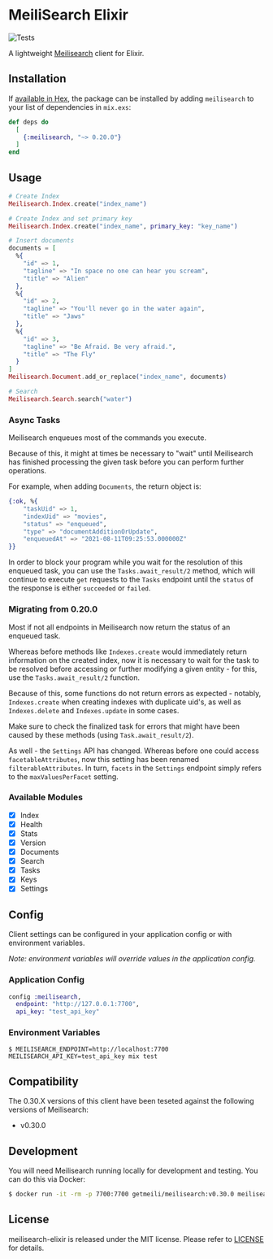 # MeiliSearch Elixir

![Tests](https://github.com/robottokauf3/meilisearch-elixir/workflows/Tests/badge.svg)

A lightweight [Meilisearch](https://docs.meilisearch.com/) client for Elixir.

## Installation

If [available in Hex](https://hex.pm/docs/publish), the package can be installed
by adding `meilisearch` to your list of dependencies in `mix.exs`:

```elixir
def deps do
  [
    {:meilisearch, "~> 0.20.0"}
  ]
end
```

## Usage

```elixir
# Create Index
Meilisearch.Index.create("index_name")

# Create Index and set primary key
Meilisearch.Index.create("index_name", primary_key: "key_name")

# Insert documents
documents = [
  %{
    "id" => 1,
    "tagline" => "In space no one can hear you scream",
    "title" => "Alien"
  },
  %{
    "id" => 2,
    "tagline" => "You'll never go in the water again",
    "title" => "Jaws"
  },
  %{
    "id" => 3,
    "tagline" => "Be Afraid. Be very afraid.",
    "title" => "The Fly"
  }
]
Meilisearch.Document.add_or_replace("index_name", documents)

# Search
Meilisearch.Search.search("water")
```

### Async Tasks

Meilisearch enqueues most of the commands you execute.

Because of this, it might at times be necessary to "wait" until Meilisearch
has finished processing the given task before you can perform further operations.

For example, when adding `Documents`, the return object is:

```elixir
{:ok, %{
    "taskUid" => 1,
    "indexUid" => "movies",
    "status" => "enqueued",
    "type" => "documentAdditionOrUpdate",
    "enqueuedAt" => "2021-08-11T09:25:53.000000Z"
}}
```

In order to block your program while you wait for the resolution of this enqueued
task, you can use the `Tasks.await_result/2` method, which will continue to execute
`get` requests to the `Tasks` endpoint until the `status` of the response is
either `succeeded` or `failed`.

### Migrating from 0.20.0

Most if not all endpoints in Meilisearch now return the status of an enqueued task.

Whereas before methods like `Indexes.create` would immediately return information on the
created index, now it is necessary to wait for the task to be resolved before accessing
or further modifying a given entity - for this, use the `Tasks.await_result/2` function.

Because of this, some functions do not return errors as expected - notably, `Indexes.create` when
creating indexes with duplicate uid's, as well as `Indexes.delete` and `Indexes.update` in some cases.

Make sure to check the finalized task for errors that might have been caused by these
methods (using `Task.await_result/2`).

As well - the `Settings` API has changed. Whereas before one could access `facetableAttributes`,
now this setting has been renamed `filterableAttributes`. In turn, `facets` in the `Settings`
endpoint simply refers to the `maxValuesPerFacet` setting.

### Available Modules

- [x] Index
- [x] Health
- [x] Stats
- [x] Version
- [x] Documents
- [x] Search
- [x] Tasks
- [x] Keys
- [x] Settings

## Config

Client settings can be configured in your application config or with environment variables.

_Note: environment variables will override values in the application config._

### Application Config

```elixir
config :meilisearch,
  endpoint: "http://127.0.0.1:7700",
  api_key: "test_api_key"
```

### Environment Variables

```shell
$ MEILISEARCH_ENDPOINT=http://localhost:7700 MEILISEARCH_API_KEY=test_api_key mix test
```

## Compatibility

The 0.30.X versions of this client have been teseted against the following versions of Meilisearch:

- v0.30.0

## Development

You will need Meilisearch running locally for development and testing. You can do this via Docker:

```bash
$ docker run -it -rm -p 7700:7700 getmeili/meilisearch:v0.30.0 meilisearch --master-key=test_api_key --no-analytics
```

## License

meilisearch-elixir is released under the MIT license. Please refer to [LICENSE](LICENSE) for details.
